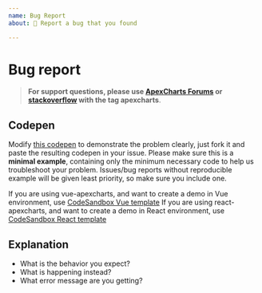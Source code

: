 ```yaml
---
name: Bug Report
about: 🐞 Report a bug that you found

---
```


# Bug report

> **For support questions, please use [ApexCharts Forums](https://apexcharts.com/forums/) or [stackoverflow](https://stackoverflow.com/questions/tagged/apexcharts) with the tag apexcharts**.

## Codepen

Modify [this codepen](https://codepen.io/apexcharts/pen/bxzgZJ) to demonstrate the problem clearly, just fork it and paste the resulting codepen in your issue. Please make sure this is a **minimal example**, containing only the minimum necessary code to help us troubleshoot your problem. Issues/bug reports without reproducible example will be given least priority, so make sure you include one.

If you are using vue-apexcharts, and want to create a demo in Vue environment, use [CodeSandbox Vue template](https://codesandbox.io/s/pwwz8009n0)
If you are using react-apexcharts, and want to create a demo in React environment, use [CodeSandbox React template](https://codesandbox.io/s/6yoqonyo7r)


## Explanation

- What is the behavior you expect?
- What is happening instead?
- What error message are you getting?

